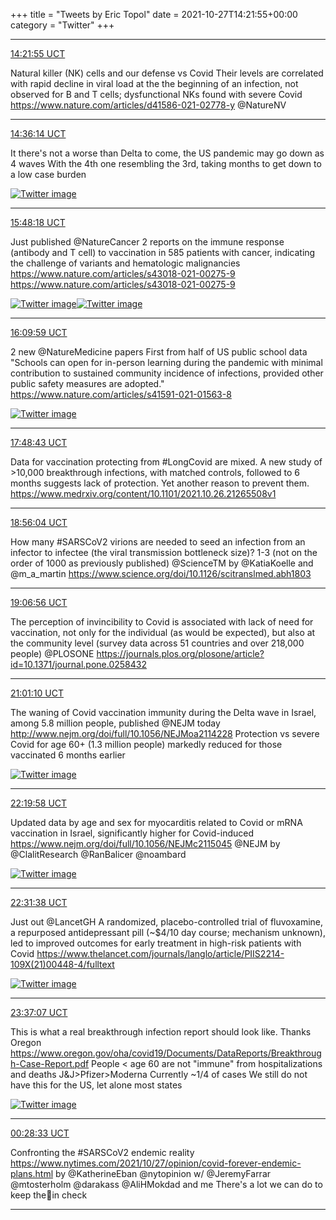 +++
title = "Tweets by Eric Topol" 
date = 2021-10-27T14:21:55+00:00
category = "Twitter"
+++


---

<a href="https://twitter.com/erictopol/status/1453366353709002759" target="_blank" rel="noreferer">14:21:55 UCT</a>

Natural killer (NK) cells and our defense vs Covid
Their levels are correlated with rapid decline in viral load at the the beginning of an infection, not observed for B and T cells; dysfunctional NKs found with severe Covid
https://www.nature.com/articles/d41586-021-02778-y @NatureNV



---

<a href="https://twitter.com/erictopol/status/1453369956951674889" target="_blank" rel="noreferer">14:36:14 UCT</a>

It there's not a worse than Delta to come, the US pandemic may go down as 4 waves
With the 4th one resembling the 3rd, taking months to get down to a low case burden 

<a href="FCtniuDVIAAGN-q.jpg"  ><img src="FCtniuDVIAAGN-q.jpg" alt="Twitter image" ></img></a>

---

<a href="https://twitter.com/erictopol/status/1453388094099443712" target="_blank" rel="noreferer">15:48:18 UCT</a>

Just published @NatureCancer 
2 reports on the immune response (antibody and T cell) to vaccination in 585 patients with cancer, indicating the challenge of variants and hematologic malignancies 
https://www.nature.com/articles/s43018-021-00275-9
https://www.nature.com/articles/s43018-021-00275-9 

<a href="FCt4UJSVcAcO75q.jpg"  ><img src="FCt4UJSVcAcO75q.jpg" alt="Twitter image" ></img></a><a href="FCt4WFHVEAMiuVa.jpg"  ><img src="FCt4WFHVEAMiuVa.jpg" alt="Twitter image" ></img></a>

---

<a href="https://twitter.com/erictopol/status/1453393548749926411" target="_blank" rel="noreferer">16:09:59 UCT</a>

2 new @NatureMedicine papers
First from half of US public school data
"Schools can open for in-person learning during the pandemic with minimal contribution to sustained community incidence of infections, provided other public safety measures are adopted."
https://www.nature.com/articles/s41591-021-01563-8 

<a href="FCt9EUrVUAMMdsn.jpg"  ><img src="FCt9EUrVUAMMdsn.jpg" alt="Twitter image" ></img></a>

---

<a href="https://twitter.com/erictopol/status/1453418397388050433" target="_blank" rel="noreferer">17:48:43 UCT</a>

Data for vaccination protecting from #LongCovid are mixed. A new study of &gt;10,000 breakthrough infections, with matched controls, followed to 6 months suggests lack of protection. Yet another reason to prevent them.
https://www.medrxiv.org/content/10.1101/2021.10.26.21265508v1



---

<a href="https://twitter.com/erictopol/status/1453435345517760513" target="_blank" rel="noreferer">18:56:04 UCT</a>

How many #SARSCoV2 virions are needed to seed an infection from an infector to infectee (the viral transmission bottleneck size)?
1-3 
(not on the order of 1000 as previously published)
@ScienceTM by @KatiaKoelle and  @m_a_martin
https://www.science.org/doi/10.1126/scitranslmed.abh1803



---

<a href="https://twitter.com/erictopol/status/1453438080564686851" target="_blank" rel="noreferer">19:06:56 UCT</a>

The perception of invincibility to Covid is associated with lack of need for vaccination, not only for the individual (as would be expected), but also at the community level (survey data across 51 countries and over 218,000 people)
@PLOSONE https://journals.plos.org/plosone/article?id=10.1371/journal.pone.0258432



---

<a href="https://twitter.com/erictopol/status/1453466829263806465" target="_blank" rel="noreferer">21:01:10 UCT</a>

The waning of Covid vaccination immunity during the Delta wave in Israel, among 5.8 million people, published @NEJM today http://www.nejm.org/doi/full/10.1056/NEJMoa2114228
Protection vs severe Covid for age 60+ (1.3 million people) markedly reduced for those vaccinated 6 months earlier 

<a href="FCvALVkVUAYKhMf.jpg"  ><img src="FCvALVkVUAYKhMf.jpg" alt="Twitter image" ></img></a>

---

<a href="https://twitter.com/erictopol/status/1453486657173213185" target="_blank" rel="noreferer">22:19:58 UCT</a>

Updated data by age and sex for myocarditis related to  Covid or mRNA vaccination in Israel, significantly higher for Covid-induced https://www.nejm.org/doi/full/10.1056/NEJMc2115045
@NEJM by @ClalitResearch @RanBalicer @noambard 

<a href="FCvRM8EVEAI3_Uu.jpg"  ><img src="FCvRM8EVEAI3_Uu.jpg" alt="Twitter image" ></img></a>

---

<a href="https://twitter.com/erictopol/status/1453489593668366339" target="_blank" rel="noreferer">22:31:38 UCT</a>

Just out @LancetGH
A randomized, placebo-controlled trial of fluvoxamine, a repurposed antidepressant pill (~$4/10 day course; mechanism unknown), led to improved outcomes for early treatment in high-risk patients with Covid
 https://www.thelancet.com/journals/langlo/article/PIIS2214-109X(21)00448-4/fulltext 

<a href="FCvTj2GVQAMsny3.jpg"  ><img src="FCvTj2GVQAMsny3.jpg" alt="Twitter image" ></img></a>

---

<a href="https://twitter.com/erictopol/status/1453506074871431169" target="_blank" rel="noreferer">23:37:07 UCT</a>

This is what a real breakthrough infection report should look like. Thanks Oregon https://www.oregon.gov/oha/covid19/Documents/DataReports/Breakthrough-Case-Report.pdf
People &lt; age 60 are not "immune" from hospitalizations and deaths
J&amp;J&gt;Pfizer&gt;Moderna
Currently ~1/4 of cases
We still do not have this for the US, let alone most states 

<a href="FCvjxkqVIAA0vck.jpg"  ><img src="FCvjxkqVIAA0vck.jpg" alt="Twitter image" ></img></a>

---

<a href="https://twitter.com/erictopol/status/1453519018875187201" target="_blank" rel="noreferer">00:28:33 UCT</a>

Confronting the #SARSCoV2 endemic reality
https://www.nytimes.com/2021/10/27/opinion/covid-forever-endemic-plans.html by @KatherineEban @nytopinion w/ @JeremyFarrar @mtosterholm @darakass @AliHMokdad and me
There's a lot we can do to keep the🦠in check



---
